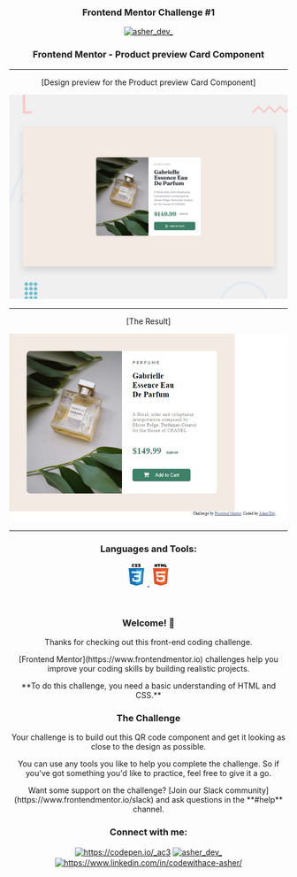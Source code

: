 

<h3 align="center">Frontend Mentor Challenge #1 </h3>

<p align="center"> <a href="https://twitter.com/asher_dev_" target="blank"><img src="https://img.shields.io/twitter/follow/asher_dev_?logo=twitter&style=for-the-badge" alt="asher_dev_" /></a> </p>

<h3 align="center"> Frontend Mentor - Product preview Card Component</h3>

---

<p align="center">[Design preview for the Product preview Card Component]</p>

![screenshot](desktop-preview.jpg)<br>

---

<p align="center">[The Result]</p>

![screenshot](https://github.com/codewithace-Asher/product-preview-card-component/blob/917ffeb2003306ba9fa33d8c5736977753c276b8/challenge%20complete%20screenshot.jpg)<br>

---

<h3 align="center">Languages and Tools:</h3>
<p align="center"> <a href="https://www.w3schools.com/css/" target="_blank" rel="noreferrer"> <img src="https://raw.githubusercontent.com/devicons/devicon/master/icons/css3/css3-original-wordmark.svg" alt="css3" width="40" height="40"/> </a></a> <a href="https://git-scm.com/" target="_blank" rel="noreferrer">  </a> <a href="https://www.w3.org/html/" target="_blank" rel="noreferrer"> <img src="https://raw.githubusercontent.com/devicons/devicon/master/icons/html5/html5-original-wordmark.svg" alt="html5" width="40" height="40"/> </a>  </a> <a href="https://developer.mozilla.org/en-US/docs/Web/JavaScript" target="_blank" rel="noreferrer">  </a>   </a>  </p><br>

<h3 align="center">Welcome! 👋</h3>

<p align="center">Thanks for checking out this front-end coding challenge.</p>

<p align="center">[Frontend Mentor](https://www.frontendmentor.io) challenges help you improve your coding skills by building realistic projects.</p>

<p align="center">**To do this challenge, you need a basic understanding of HTML and CSS.** </p>

<h3 align="center">The Challenge</h3>

<p align="center">Your challenge is to build out this QR code component and get it looking as close to the design as possible.</p>

<p align="center">You can use any tools you like to help you complete the challenge. So if you've got something you'd like to practice, feel free to give it a go.</p>

<p align="center">Want some support on the challenge? [Join our Slack community](https://www.frontendmentor.io/slack) and ask questions in the **#help** channel.</p>

<h3 align="center">Connect with me:</h3>
<p align="center">
<a href="https://codepen.io/_AC3" target="blank"><img align="center" src="https://raw.githubusercontent.com/rahuldkjain/github-profile-readme-generator/master/src/images/icons/Social/codepen.svg" alt="https://codepen.io/_ac3" height="30" width="40" /></a>
<a href="https://twitter.com/asher_dev_" target="blank"><img align="center" src="https://raw.githubusercontent.com/rahuldkjain/github-profile-readme-generator/master/src/images/icons/Social/twitter.svg" alt="asher_dev_" height="30" width="40" /></a>
<a href="https://www.linkedin.com/in/codewithace-asher/" target="blank"><img align="center" src="https://raw.githubusercontent.com/rahuldkjain/github-profile-readme-generator/master/src/images/icons/Social/linked-in-alt.svg" alt="https://www.linkedin.com/in/codewithace-asher/" height="30" width="40" /></a>
</p>
